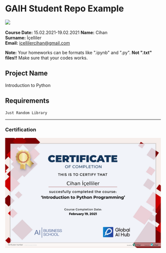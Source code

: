 # GAIH Student Repo Example
![](img/logo.png)

**Course Date:** 15.02.2021-19.02.2021
**Name:** Cihan  
**Surname:** İçelliler  
**Email:** icellilercihan@gmail.com 

**Note:** Your homeworks can be formats like ".ipynb" and ".py". **Not ".txt" files!!** Make sure that your codes works.  

## Project Name
Introduction to Python

## Requirements
```
Just Random Library
```
---

### Certification
![](img/certificate_ex.png)

